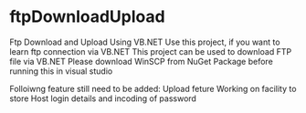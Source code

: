 # ftpDownloadUpload
Ftp Download and Upload Using VB.NET
Use this project, if you want to learn ftp connection via VB.NET
This project can be used to download FTP file via VB.NET
Please download WinSCP from NuGet Package before running this in visual studio

Folloiwng feature still need to be added:
Upload feture
Working on facility to store Host login details and incoding of password
